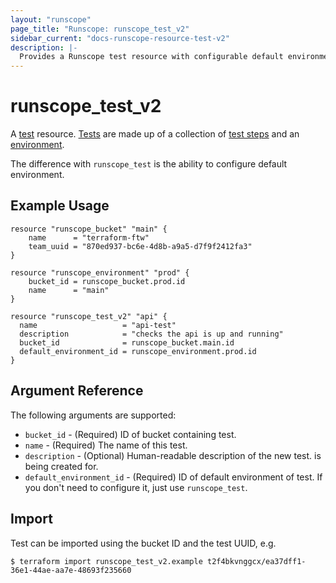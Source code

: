 ```yaml
---
layout: "runscope"
page_title: "Runscope: runscope_test_v2"
sidebar_current: "docs-runscope-resource-test-v2"
description: |-
  Provides a Runscope test resource with configurable default environment.
---
```


# runscope\_test\_v2

A [test](https://www.runscope.com/docs/api/tests) resource.
[Tests](https://www.runscope.com/docs/buckets) are made up of
a collection of [test steps](step.html) and an
[environment](environment.html).

The difference with `runscope_test` is the ability to configure
default environment.

## Example Usage

```hcl
resource "runscope_bucket" "main" {
    name      = "terraform-ftw"
    team_uuid = "870ed937-bc6e-4d8b-a9a5-d7f9f2412fa3"
}

resource "runscope_environment" "prod" {
    bucket_id = runscope_bucket.prod.id
    name      = "main"
}

resource "runscope_test_v2" "api" {
  name                   = "api-test"
  description            = "checks the api is up and running"
  bucket_id              = runscope_bucket.main.id
  default_environment_id = runscope_environment.prod.id
}
```

## Argument Reference

The following arguments are supported:

* `bucket_id` - (Required) ID of bucket containing test.
* `name` - (Required) The name of this test.
* `description` - (Optional) Human-readable description of the new test.
  is being created for.
* `default_environment_id` - (Required) ID of default environment of test. If you don't need to configure it, just use `runscope_test`.

## Import

Test can be imported using the bucket ID and the test UUID, e.g.

```
$ terraform import runscope_test_v2.example t2f4bkvnggcx/ea37dff1-36e1-44ae-aa7e-48693f235660
```
